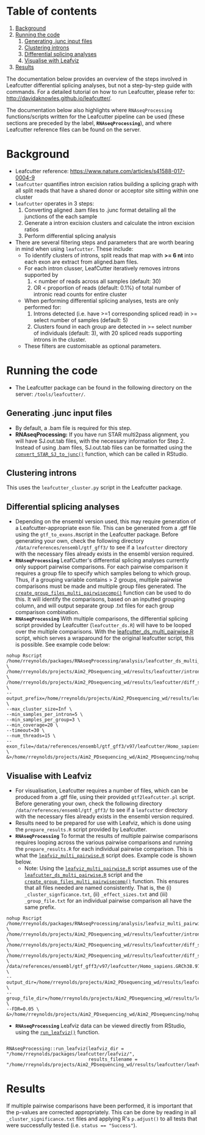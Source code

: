 # Table of contents
1. [Background](#background)
2. [Running the code](#running_the_code)
    1. [Generating .junc input files](#generate_junc_files)
    2. [Clustering introns](#cluster_introns)
    3. [Differential splicing analyses](#ds)
    4. [Visualise with Leafviz](#Leafviz)
3. [Results](#Results)

The documentation below provides an overview of the steps involved in Leafcutter differential splicing analyses, but not a step-by-step guide with commands. For a detailed tutorial on how to run Leafcutter, please refer to: http://davidaknowles.github.io/leafcutter/. 

The documentation below also highlights where `RNAseqProcessing` functions/scripts written for the Leafcutter pipeline can be used (these sections are preceded by the label, **`RNAseqProcessing`**), and where Leafcutter reference files can be found on the server.

# Background <a name="background"></a>

- Leafcutter reference: https://www.nature.com/articles/s41588-017-0004-9
- `leafcutter` quantifies intron excision ratios building a splicing graph with all split reads that have a shared donor or acceptor site sitting within one cluster
- `leafcutter` operates in 3 steps: 
    1. Converting aligned .bam files to .junc format detailing all the junctions of the each sample
    2. Generate a intron excision clusters and calculate the intron excision ratios 
    3. Perform differential splicing analysis 
- There are several filtering steps and parameters that are worth bearing in mind when using `leafcutter`. These include:
    - To identify clusters of introns, split reads that map with **>= 6 nt** into each exon are extract from aligned.bam files.
    - For each intron clusser, LeafCutter iteratively removes introns supported by 
        1. < number of reads across all samples (default: 30)
        2. OR < proportion of reads (default: 0.1%) of total number of intronic read counts for entire cluster
    - When performing differential splicing analyses, tests are only performed for:
        1. Introns detected (i.e. have >=1 corresponding spliced read) in >= select number of samples (default: 5)
        2. Clusters found in each group are detected in >= select number of individuals (default: 3), with 20 spliced reads supporting introns in the cluster.
    - These filters are customisable as optional parameters.

# Running the code <a name="running_the_code"></a>

- The Leafcutter package can be found in the following directory on the server: `/tools/leafcutter/`. 

## Generating .junc input files <a name="generate_junc_files"></a>
- By default, a .bam file is required for this step.
- **RNAseqProcessing:** If you have run STAR multi2pass alignment, you will have SJ.out.tab files, with the necessary information for Step 2. Instead of using .bam files, SJ.out.tab files can be formatted using the [`convert_STAR_SJ_to_junc()`](../R/leafcutter_functions.R) function, which can be called in RStudio.
 
## Clustering introns <a name="cluster_introns"></a>
This uses the `leafcutter_cluster.py` script in the Leafcutter package.

## Differential splicing analyses <a name="ds"></a>
- Depending on the ensembl version used, this may require generation of a Leafcutter-appropriate exon file. This can be generated from a .gtf file using the `gtf_to_exons.R`script in the Leafcutter package. Before generating your own, check the following directory `/data/references/ensembl/gtf_gff3/` to see if a `leafcutter` directory with the necessary files already exists in the ensembl version required.
- **`RNAseqProcessing`** LeafCutter's differential splicing analyses currently only support pairwise comparisons. For each pairwise comparison it requires a group file to specify which samples belong to which group. Thus, if a grouping variable contains > 2 groups, multiple pairwise comparisons must be made and multiple group files generated. The [`create_group_files_multi_pairwisecomp()`](../R/leafcutter_functions.R) function can be used to do this. It will identify the comparisons, based on an inputted grouping column, and will output separate group .txt files for each group comparison combination.
- **`RNAseqProcessing`** With multiple comparisons, the differential splicing script provided by Leafcutter (`leafcutter_ds.R`) will have to be looped over the multiple comparisons. With the [leafcutter_ds_multi_pairwise.R](leafcutter_ds_multi_pairwise.R) script, which serves a wraparound for the original leafcutter script, this is possible. See example code below:

```{bash run differential splicing leafcutter , echo = T, eval = F}
nohup Rscript /home/rreynolds/packages/RNAseqProcessing/analysis/leafcutter_ds_multi_pairwise.R \
/home/rreynolds/projects/Aim2_PDsequencing_wd/results/leafcutter/intron_clustering/tissue_polyA_test_diseasegroups_perind_numers.counts.gz \
/home/rreynolds/projects/Aim2_PDsequencing_wd/results/leafcutter/diff_splicing/group_files/ \
--output_prefix=/home/rreynolds/projects/Aim2_PDsequencing_wd/results/leafcutter/diff_splicing/ \
--max_cluster_size=Inf \
--min_samples_per_intron=5 \
--min_samples_per_group=3 \
--min_coverage=20 \
--timeout=30 \
--num_threads=15 \
--exon_file=/data/references/ensembl/gtf_gff3/v97/leafcutter/Homo_sapiens.GRCh38.97_LC_exon_file.txt.gz \
&>/home/rreynolds/projects/Aim2_PDsequencing_wd/Aim2_PDsequencing/nohup_logs/PD_tissue_polyA_leafcutter_ds.log&

```

## Visualise with Leafviz <a name="Leafviz"></a>
- For visualisation, Leafcutter requires a number of files, which can be produced from a .gtf file, using their provided `gtf2leafcutter.pl` script. Before generating your own, check the following directory `/data/references/ensembl/gtf_gff3/` to see if a `leafcutter` directory with the necessary files already exists in the ensembl version required.
- Results need to be prepared for use with Leafviz, which is done using the `prepare_results.R` script provided by Leafcutter.
- **`RNAseqProcessing`** To format the results of multiple pairwise comparisons requires looping across the various pairwise comparisons and running the `prepare_results.R` for each individual pairwise comparison. This is what the [`leafviz_multi_pairwise.R`](leafviz_multi_pairwise.R) script does. Example code is shown below.
    - Note: Using the [`leafviz_multi_pairwise.R`](leafviz_multi_pairwise.R) script assumes use of the [`leafcutter_ds_multi_pairwise.R`](leafcutter_ds_multi_pairwise.R) script and the [`create_group_files_multi_pairwisecomp()`](../R/leafcutter_functions.R) function. This ensures that all files needed are named consistently. That is, the (i) `_cluster_signficance.txt`, (ii) `_effect_sizes.txt` and (iii) `_group_file.txt` for an individual pairwise comparison all have the same prefix.  

```{bash run prepare_results , echo = T, eval = F}
nohup Rscript /home/rreynolds/packages/RNAseqProcessing/analysis/leafviz_multi_pairwise.R \
/home/rreynolds/projects/Aim2_PDsequencing_wd/results/leafcutter/intron_clustering/tissue_polyA_test_diseasegroups_perind_numers.counts.gz \
/home/rreynolds/projects/Aim2_PDsequencing_wd/results/leafcutter/diff_splicing/ \
/home/rreynolds/projects/Aim2_PDsequencing_wd/results/leafcutter/diff_splicing/ \
/data/references/ensembl/gtf_gff3/v97/leafcutter/Homo_sapiens.GRCh38.97 \
--output_dir=/home/rreynolds/projects/Aim2_PDsequencing_wd/results/leafcutter/leafviz/ \
--group_file_dir=/home/rreynolds/projects/Aim2_PDsequencing_wd/results/leafcutter/diff_splicing/group_files/ \
--FDR=0.05 \
&>/home/rreynolds/projects/Aim2_PDsequencing_wd/Aim2_PDsequencing/nohup_logs/PD_tissue_polyA_leafviz_prepare_results.log&

```           
- **`RNAseqProcessing`** Leafviz data can be viewed directly from RStudio, using the [`run_leafviz()`](../R/leafcutter_functions.R) function.

```{r run Leafviz, echo = T, eval=F}

RNAseqProcessing::run_leafviz(leafviz_dir = "/home/rreynolds/packages/leafcutter/leafviz/", 
                              results_filename = "/home/rreynolds/projects/Aim2_PDsequencing_wd/results/leafcutter/leafviz/Control_vs_DLB.Rda")

```

# Results <a name="Results"></a>
If multiple pairwise comparisons have been performed, it is important that the p-values are corrected appropriately. This can be done by reading in all `_cluster_significance.txt` files and applying R's `p.adjust()` to all tests that were successfully tested (i.e. `status == "Success"`). 
